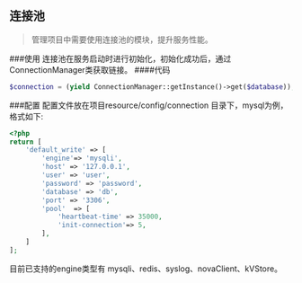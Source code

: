 ## 连接池
> 管理项目中需要使用连接池的模块，提升服务性能。

###使用
连接池在服务启动时进行初始化，初始化成功后，通过 ConnectionManager类获取链接。
####代码
``` php
$connection = (yield ConnectionManager::getInstance()->get($database));
```
###配置
配置文件放在项目resource/config/connection 目录下，mysql为例，格式如下:
``` php
<?php
return [
    'default_write' => [
        'engine'=> 'mysqli',
        'host' => '127.0.0.1',
        'user' => 'user',
        'password' => 'password',
        'database' => 'db',
        'port' => '3306',
        'pool'  => [
            'heartbeat-time' => 35000,
            'init-connection'=> 5,
        ],
    ]
];
```
目前已支持的engine类型有 mysqli、redis、syslog、novaClient、kVStore。


